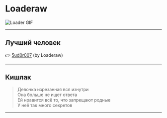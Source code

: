 # Loaderaw

![Loader GIF](https://github.com/Kymis417/Kymis417/blob/main/gif.gif)

---

## **Лучший человек**  
👉 [5ud0r007](https://github.com/5ud0r007) (by Loaderaw)

---

## **Кишлак**  
> Девочка изрезанная вся изнутри  
> Она больше не ищет ответа  
> Ей нравится всё то, что запрещают родные  
> У неё так много секретов  

---
